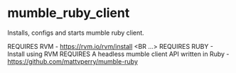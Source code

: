 # mumble_ruby_client
Installs, configs and starts mumble ruby client.



REQUIRES RVM - https://rvm.io/rvm/install <BR ...>
REQUIRES RUBY - Install using RVM
REQUIRES A headless mumble client API written in Ruby - https://github.com/mattvperry/mumble-ruby
